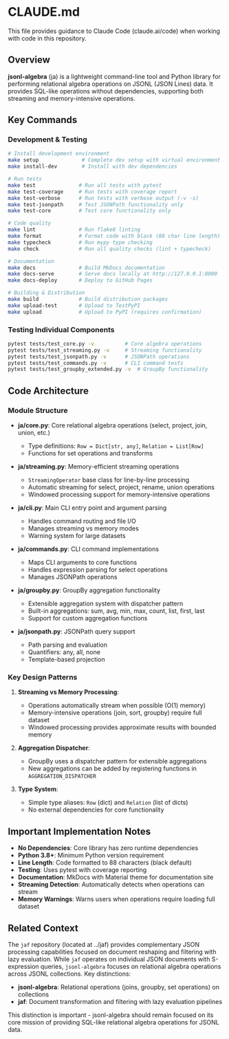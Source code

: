 # CLAUDE.md

This file provides guidance to Claude Code (claude.ai/code) when working with code in this repository.

## Overview

**jsonl-algebra** (ja) is a lightweight command-line tool and Python library for performing relational algebra operations on JSONL (JSON Lines) data. It provides SQL-like operations without dependencies, supporting both streaming and memory-intensive operations.

## Key Commands

### Development & Testing
```bash
# Install development environment
make setup              # Complete dev setup with virtual environment
make install-dev        # Install with dev dependencies

# Run tests
make test              # Run all tests with pytest
make test-coverage     # Run tests with coverage report
make test-verbose      # Run tests with verbose output (-v -s)
make test-jsonpath     # Test JSONPath functionality only
make test-core         # Test core functionality only

# Code quality
make lint              # Run flake8 linting
make format            # Format code with black (88 char line length)
make typecheck         # Run mypy type checking
make check             # Run all quality checks (lint + typecheck)

# Documentation
make docs              # Build MkDocs documentation
make docs-serve        # Serve docs locally at http://127.0.0.1:8000
make docs-deploy       # Deploy to GitHub Pages

# Building & Distribution
make build             # Build distribution packages
make upload-test       # Upload to TestPyPI
make upload            # Upload to PyPI (requires confirmation)
```

### Testing Individual Components
```bash
pytest tests/test_core.py -v          # Core algebra operations
pytest tests/test_streaming.py -v     # Streaming functionality
pytest tests/test_jsonpath.py -v      # JSONPath operations
pytest tests/test_commands.py -v      # CLI command tests
pytest tests/test_groupby_extended.py -v  # GroupBy functionality
```

## Code Architecture

### Module Structure

- **ja/core.py**: Core relational algebra operations (select, project, join, union, etc.)
  - Type definitions: `Row = Dict[str, any]`, `Relation = List[Row]`
  - Functions for set operations and transforms
  
- **ja/streaming.py**: Memory-efficient streaming operations
  - `StreamingOperator` base class for line-by-line processing
  - Automatic streaming for select, project, rename, union operations
  - Windowed processing support for memory-intensive operations

- **ja/cli.py**: Main CLI entry point and argument parsing
  - Handles command routing and file I/O
  - Manages streaming vs memory modes
  - Warning system for large datasets

- **ja/commands.py**: CLI command implementations
  - Maps CLI arguments to core functions
  - Handles expression parsing for select operations
  - Manages JSONPath operations

- **ja/groupby.py**: GroupBy aggregation functionality
  - Extensible aggregation system with dispatcher pattern
  - Built-in aggregations: sum, avg, min, max, count, list, first, last
  - Support for custom aggregation functions

- **ja/jsonpath.py**: JSONPath query support
  - Path parsing and evaluation
  - Quantifiers: any, all, none
  - Template-based projection

### Key Design Patterns

1. **Streaming vs Memory Processing**:
   - Operations automatically stream when possible (O(1) memory)
   - Memory-intensive operations (join, sort, groupby) require full dataset
   - Windowed processing provides approximate results with bounded memory

2. **Aggregation Dispatcher**:
   - GroupBy uses a dispatcher pattern for extensible aggregations
   - New aggregations can be added by registering functions in `AGGREGATION_DISPATCHER`

3. **Type System**:
   - Simple type aliases: `Row` (dict) and `Relation` (list of dicts)
   - No external dependencies for core functionality

## Important Implementation Notes

- **No Dependencies**: Core library has zero runtime dependencies
- **Python 3.8+**: Minimum Python version requirement
- **Line Length**: Code formatted to 88 characters (black default)
- **Testing**: Uses pytest with coverage reporting
- **Documentation**: MkDocs with Material theme for documentation site
- **Streaming Detection**: Automatically detects when operations can stream
- **Memory Warnings**: Warns users when operations require loading full dataset

## Related Context

The `jaf` repository (located at ../jaf) provides complementary JSON processing capabilities focused on document reshaping and filtering with lazy evaluation. While `jaf` operates on individual JSON documents with S-expression queries, `jsonl-algebra` focuses on relational algebra operations across JSONL collections. Key distinctions:

- **jsonl-algebra**: Relational operations (joins, groupby, set operations) on collections
- **jaf**: Document transformation and filtering with lazy evaluation pipelines

This distinction is important - jsonl-algebra should remain focused on its core mission of providing SQL-like relational algebra operations for JSONL data.
